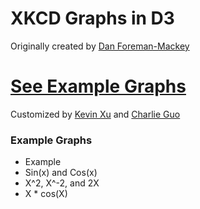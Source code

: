 XKCD Graphs in D3
=================

Originally created by [Dan Foreman-Mackey](http://dan.iel.fm/xkcd/)

[See Example Graphs](http://imkevinxu.com/xkcd/)
============================================

Customized by [Kevin Xu](https://github.com/imkevinxu) and [Charlie Guo](https://github.com/charlierguo)

### Example Graphs

* Example
* Sin(x) and Cos(x)
* X^2, X^-2, and 2X
* X * cos(X)
